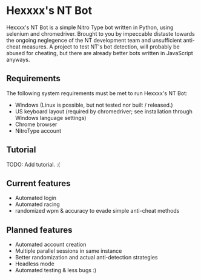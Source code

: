 # Hexxxx's NT Bot
Hexxxx's NT Bot is a simple Nitro Type bot written in Python, using selenium and chromedriver. Brought to you by impeccable distaste towards the ongoing neglegence of the NT development team and unsufficient anti-cheat measures. A project to test NT's bot detection, will probably be abused for cheating, but there are already better bots written in JavaScript anyways.

## Requirements
The following system requirements must be met to run Hexxxx's NT Bot:

- Windows (Linux is possible, but not tested nor built / released.)
- US keyboard layout (required by chromedriver; see installation through Windows language settings)
- Chrome browser
- NitroType account

## Tutorial
TODO: Add tutorial. :(

## Current features
- Automated login
- Automated racing
- randomized wpm & accuracy to evade simple anti-cheat methods

## Planned features
- Automated account creation
- Multiple parallel sessions in same instance
- Better randomization and actual anti-detection strategies
- Headless mode
- Automated testing & less bugs :)

